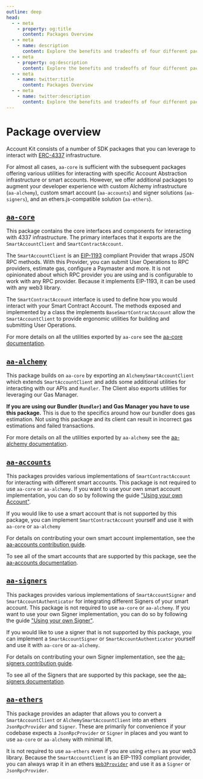 ```yaml
---
outline: deep
head:
  - - meta
    - property: og:title
      content: Packages Overview
  - - meta
    - name: description
      content: Explore the benefits and tradeoffs of four different packages that can be used with Account Kit namely aa-core, aa-alchemy, aa-accounts, aa-signers, and aa-ethers.
  - - meta
    - property: og:description
      content: Explore the benefits and tradeoffs of four different packages that can be used with Account Kit namely aa-core, aa-alchemy, aa-accounts, aa-signers, and aa-ethers.
  - - meta
    - name: twitter:title
      content: Packages Overview
  - - meta
    - name: twitter:description
      content: Explore the benefits and tradeoffs of four different packages that can be used with Account Kit namely aa-core, aa-alchemy, aa-accounts, aa-signers, and aa-ethers.
---
```


# Package overview

Account Kit consists of a number of SDK packages that you can leverage to interact with [ERC-4337](https://eips.ethereum.org/EIPS/eip-4337) infrastructure.

For almost all cases, `aa-core` is sufficient with the subsequent packages offering various utilities for interacting with specific Account Abstraction infrastructure or smart accounts. However, we offer additional packages to augment your developer experience with custom Alchemy infrastructure (`aa-alchemy`), custom smart account (`aa-accounts`) and signer solutions (`aa-signers`), and an ethers.js-compatible solution (`aa-ethers`).

## [`aa-core`](/packages/aa-core/)

This package contains the core interfaces and components for interacting with 4337 infrastructure. The primary interfaces that it exports are the `SmartAccountClient` and `SmartContractAccount`.

The `SmartAccountClient` is an [EIP-1193](https://eips.ethereum.org/EIPS/eip-1193) compliant Provider that wraps JSON RPC methods. With this Provider, you can submit User Operations to RPC providers, estimate gas, configure a Paymaster and more. It is not opinionated about which RPC provider you are using and is configurable to work with any RPC provider. Because it implements EIP-1193, it can be used with any web3 library.

The `SmartContractAccount` interface is used to define how you would interact with your Smart Contract Account. The methods exposed and implemented by a class the implements `BaseSmartContractAccount` allow the `SmartAccountClient` to provide ergonomic utilities for building and submitting User Operations.

For more details on all the utilities exported by `aa-core` see the [aa-core documentation](/packages/aa-core/).

## [`aa-alchemy`](/packages/aa-alchemy/)

This package builds on `aa-core` by exporting an `AlchemySmartAccountClient` which extends `SmartAccountClient` and adds some additional utilities for interacting with our APIs and `Rundler`. The Client also exports utilities for leveraging our Gas Manager.

**If you are using our Bundler (`Rundler`) and Gas Manager you have to use this package.** This is due to the specifics around how our bundler does gas estimation. Not using this package and its client can result in incorrect gas estimations and failed transactions.

For more details on all the utilities exported by `aa-alchemy` see the [aa-alchemy documentation](/packages/aa-alchemy/).

## [`aa-accounts`](/packages/aa-accounts/)

This packages provides various implementations of `SmartContractAccount` for interacting with different smart accounts. This package is not required to use `aa-core` or `aa-alchemy`. If you want to use your own smart account implementation, you can do so by following the guide ["Using your own Account"](/smart-accounts/custom/using-your-own).

If you would like to use a smart account that is not supported by this package, you can implement `SmartContractAccount` yourself and use it with `aa-core` or `aa-alchemy`

For details on contributing your own smart account implementation, see the [aa-accounts contribution guide](/packages/aa-accounts/contributing).

To see all of the smart accounts that are supported by this package, see the [aa-accounts documentation](/packages/aa-accounts/).

## [`aa-signers`](/packages/aa-signers/)

This packages provides various implementations of `SmartAccountSigner` and `SmartAccountAuthenticator` for integrating different Signers of your smart account. This package is not required to use `aa-core` or `aa-alchemy`. If you want to use your own Signer implementation, you can do so by following the guide ["Using your own Signer"](/signers/guides/custom-signer).

If you would like to use a signer that is not supported by this package, you can implement a `SmartAccountSigner` or `SmartAccountAuthenticator` yourself and use it with `aa-core` or `aa-alchemy`.

For details on contributing your own Signer implementation, see the [aa-signers contribution guide](/packages/aa-signers/contributing).

To see all of the Signers that are supported by this package, see the [aa-signers documentation](/packages/aa-signers/).

## [`aa-ethers`](/packages/aa-ethers/)

This package provides an adapter that allows you to convert a `SmartAccountClient` or `AlchemySmartAccountClient` into an ethers `JsonRpcProvider` and `Signer`. These are primarily for convenience if your codebase expects a `JsonRpcProvider` or `Signer` in places and you want to use `aa-core` or `aa-alchemy` with minimal lift.

It is not required to use `aa-ethers` even if you are using `ethers` as your web3 library. Because the `SmartAccountClient` is an EIP-1193 compliant provider, you can always wrap it in an ethers [`Web3Provider`](https://docs.ethers.org/v5/api/providers/other/#Web3Provider) and use it as a `Signer` or `JsonRpcProvider`.
